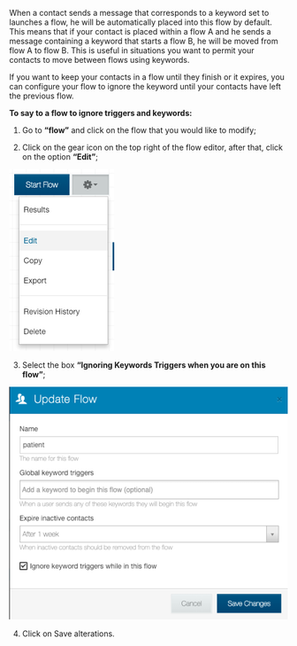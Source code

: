 When a contact sends a message that corresponds to a keyword set to launches a flow, he will be automatically placed into this flow by default. This means that if your contact is placed within a flow A and he sends a message containing a keyword that starts a flow B, he will be moved from flow A to flow B.
This is useful in situations you want to permit your contacts to move between flows using  keywords. 

If you want to keep your contacts in a flow until they finish or it expires, you can configure your flow to ignore the keyword until your contacts have left the previous flow.


**To say to a flow to ignore triggers and keywords:**

1. Go to **“flow”** and click on the flow that you would like to modify;

2. Click on the gear icon on the top right of the flow editor, after that, click on the option **“Edit”**;

![](/img/triggers/triggers18.png)

3. Select the box **“Ignoring Keywords Triggers when you are on this flow”**;

![](/img/triggers/triggers19.png)

4. Click on Save alterations.
